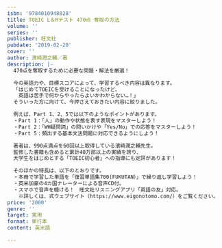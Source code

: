 ```yaml
---
isbn: '9784010948828'
title: TOEIC L＆Rテスト 470点 奪取の方法
volume: ''
series: ''
publisher: 旺文社
pubdate: '2019-02-20'
cover: ''
author: 濱崎潤之輔／著
description: |-
  470点を奪取するために必要な問題・解法を厳選！

  今の英語力や、目標スコアによって、学習するべき内容は異なります。
  「はじめてTOEICを受けることになったけど、
  　英語は苦手で何からやったらよいかわからない…！」
  そういった方に向けて、今押さえておきたい内容に絞りました。

  例えば、Part 1、2、5では以下のようなポイントがあります。
  ・Part 1：「人」の動作や状態を表す表現をマスターしよう！
  ・Part 2：「WH疑問詞」の問いかけや「Yes/No」での応答をマスターしよう！
  ・Part 5：頻出する基本文法問題に対応できるようにしよう！

  著者は、990点満点を60回以上取得している濱崎潤之輔先生。
  監修した書籍も含めると累計40万部以上の実績を誇り、
  大学生をはじめとする「TOEIC初心者」への指導にも定評があります！

  そのほかの特長は、以下のとおりです。
  ・本冊で学習した単語を「復習単語集700(FUKUTAN）」で繰り返し学習しよう！
  ・英米加豪の4カ国ナレーターによる音声CD付。
  ・スマホで音声を聴ける！　旺文社リスニングアプリ「英語の友」対応。
  　※詳しくは、式ウェブサイト（https://www.eigonotomo.com/）をご覧ください。
price: '2000'
genre: ''
target: 実用
format: 単行本
content: 英米語

---
```

